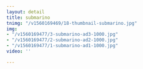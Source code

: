 ```yaml
---
layout: detail
title: submarino
tnimg: "/v1560169469/18-thumbnail-submarino.jpg"
img:
- "/v1560169477/3-submarino-ad3-1000.jpg"
- "/v1560169477/2-submarino-ad2-1000.jpg"
- "/v1560169477/1-submarino-ad1-1000.jpg"
video: ''

---
```

